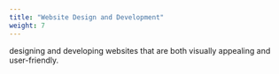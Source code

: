 ```yaml
---
title: "Website Design and Development"
weight: 7
---
```

designing and developing websites that are both visually appealing and user-friendly.